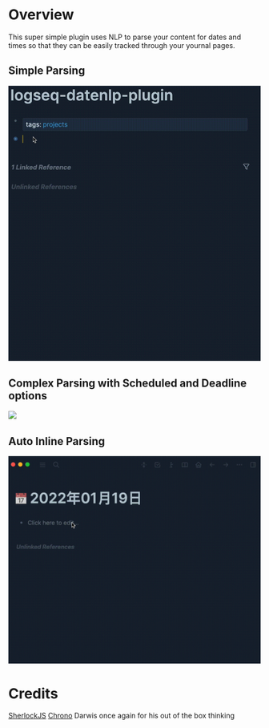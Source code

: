 # Overview

This super simple plugin uses NLP to parse your content for dates and times so that they can be easily tracked through your yournal pages.

## Simple Parsing

![](/screenshots/demo.gif)

## Complex Parsing with Scheduled and Deadline options

![](/screenshots/demo2.gif)

## Auto Inline Parsing

![](/screenshots/demo3.gif)

# Credits

[SherlockJS](https://github.com/neilgupta/Sherlock)
[Chrono](https://github.com/wanasit/chrono)
Darwis once again for his out of the box thinking
